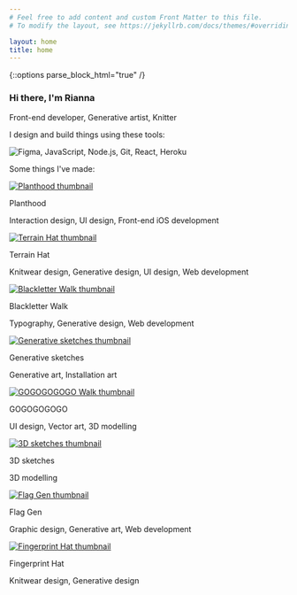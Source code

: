 ```yaml
---
# Feel free to add content and custom Front Matter to this file.
# To modify the layout, see https://jekyllrb.com/docs/themes/#overriding-theme-defaults

layout: home
title: home
---
```

{::options parse_block_html="true" /}

<div class="col-12 offset-sm-0 col-md-8 offset-md-2 col-lg-6 offset-lg-3 vertical-center">

<div id="about" class="my-5 py-5">

### Hi there, I'm Rianna

Front-end developer, Generative artist, Knitter

</div>
<div class="my-5 py-5">

I design and build things using these tools:

![Figma, JavaScript, Node.js, Git, React, Heroku](../assets/images/badges.png)


</div>
<div id="projects" class="my-5 pt-5">

Some things I've made:

</div>

</div>
<div class="col-12">
<div class="row">

<div class="col-4 mb-5">

[![Planthood thumbnail](../assets/images/blackletterwalkthumbnail.png)](planthood)

Planthood

Interaction design, UI design, Front-end iOS development

</div>
<div class="col-4 mb-5">

[![Terrain Hat thumbnail](../assets/images/terrainhatthumbnail.png)](terrain-hat)

Terrain Hat

Knitwear design, Generative design, UI design, Web development

</div>
<div class="col-4 mb-5">

[![Blackletter Walk thumbnail](../assets/images/blackletterwalkthumbnail.png)](blackletter-walk)

Blackletter Walk

Typography, Generative design, Web development

</div>
<div class="col-4 mb-5">

[![Generative sketches thumbnail](../assets/images/generativesketchesthumbnail.png)](generative-sketches)

Generative sketches

Generative art, Installation art

</div>
<div class="col-4 mb-5">

[![GOGOGOGOGO Walk thumbnail](../assets/images/gogogogogothumbnail.png)](gogogogogo)

GOGOGOGOGO

UI design, Vector art, 3D modelling

</div>
<div class="col-4 mb-5">

[![3D sketches thumbnail](../assets/images/3dsketchesthumbnail.png)](3d-sketches)

3D sketches

3D modelling

</div>
<div class="col-4">

[![Flag Gen thumbnail](../assets/images/flaggenthumbnail.png)](flag-gen)

Flag Gen

Graphic design, Generative art, Web development

</div>
<div class="col-4">

[![Fingerprint Hat thumbnail](../assets/images/fingerprinthatthumbnail.png)](fingerprint-hat)

Fingerprint Hat

Knitwear design, Generative design

</div>

</div>
</div>
